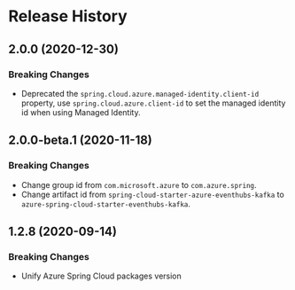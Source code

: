 # Release History

## 2.0.0 (2020-12-30)
### Breaking Changes
- Deprecated the `spring.cloud.azure.managed-identity.client-id` property,
  use `spring.cloud.azure.client-id` to set the managed identity id when using Managed Identity.

## 2.0.0-beta.1 (2020-11-18)
### Breaking Changes
- Change group id from `com.microsoft.azure` to `com.azure.spring`.
- Change artifact id from `spring-cloud-starter-azure-eventhubs-kafka` to `azure-spring-cloud-starter-eventhubs-kafka`.

## 1.2.8 (2020-09-14)
### Breaking Changes
- Unify Azure Spring Cloud packages version
